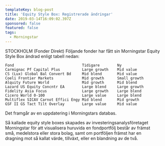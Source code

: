 ```yaml
---
templateKey: blog-post
title: 'Equity Style Box: Registrerade ändringar'
date: 2019-03-14T16:09:02.397Z
sponsored: false
featured: false
tags:
  - Morningstar
---
```

STOCKHOLM (Fonder Direkt) Följande fonder har fått sin Morningstar Equity Style Box ändrad enligt tabell nedan:

```
Fond                               Tidigare        Ny          
Carmignac Pf Capital Plus          Large growth    Mid value   
CS (Lux) Global Bal Convert Bd     Mid blend       Mid value   
Coeli Frontier Markets             Mid growth      Small growth
Alquity Future World               Mid growth      Mid blend   
Lazard US Equity Concntr EA        Large blend     Large growth
Fidelity Asia Focus                Large growth    Large blend 
Cicero World 0-100                 Large value     Large blend 
Multiflex SICAV Carnot Effici Engy Mid blend       Mid growth  
GSF II GS Tact Tilt Overlay        Large value     Mid value   
```
Det framgår av en uppdatering i Morningstars databas.

Så kallade equity style boxes skapades av investeringsanalysföretaget Morningstar för att visualisera huruvida en fondportfölj består av främst små, medelstora eller stora bolag, samt om portföljen främst har en dragning mot så kallat värde, tillväxt, eller en blandning av de två.
